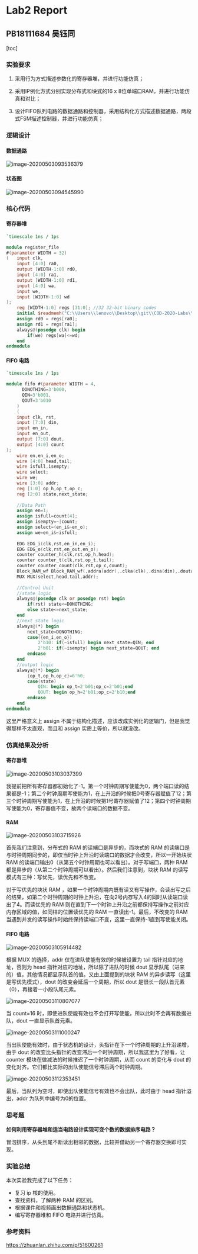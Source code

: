 # Lab2 Report

## PB18111684 吴钰同

[toc]

### 实验要求

1. 采用行为方式描述参数化的寄存器堆，并进行功能仿真；

2. 采用IP例化方式分别实现分布式和块式的16 x 8位单端口RAM，并进行功能仿真和对比；

3. 设计FIFO队列电路的数据通路和控制器，采用结构化方式描述数据通路，两段式FSM描述控制器，并进行功能仿真；

### 逻辑设计

#### 数据通路

![image-20200503093536379](pics/image-20200503093536379.png)

#### 状态图

![image-20200503094545990](pics/image-20200503094545990.png)

### 核心代码

#### 寄存器堆

```verilog
`timescale 1ns / 1ps

module register_file				
#(parameter WIDTH = 32) 	
(   input clk,						
    input [4:0] ra0,				
    output [WIDTH-1:0] rd0, 	
    input [4:0] ra1, 				
    output [WIDTH-1:0] rd1, 	
    input [4:0] wa, 				
    input we,				
    input [WIDTH-1:0] wd
);
    reg [WIDTH-1:0] regs [31:0]; //32 32-bit binary codes
    initial $readmemh("C:\\Users\\lenovo\\Desktop\\git\\COD-2020-Labs\\Lab2\\Lab2.srcs\\sources_1\\new\\init.txt",regs);
    assign rd0 = regs[ra0];
    assign rd1 = regs[ra1];
    always@(posedge clk) begin
        if(we) regs[wa]<=wd;
    end
endmodule
```

#### FIFO 电路

```verilog
`timescale 1ns / 1ps

module fifo #(parameter WIDTH = 4,
      DONOTHING=3'b000,
      QIN=3'b001,
      QOUT=3'b010
    )
    (
    input clk, rst,	
    input [7:0] din,		
    input en_in, 		
    input en_out,		
    output [7:0] dout, 	
    output [4:0] count 
);
    wire en,en_i,en_o;
    wire [4:0] head,tail;
    wire isfull,isempty;
    wire select;
    wire we;
    wire [3:0] addr;
    reg [1:0] op_h,op_t,op_c;
    reg [2:0] state,next_state;
    
    //Data Path
    assign en=1;
    assign isfull=count[4];
    assign isempty=~|count;
    assign select=(en_i&~en_o);
    assign we=en_i&~isfull;
    
    EDG EDG_i(clk,rst,en_in,en_i);
    EDG EDG_o(clk,rst,en_out,en_o);
    counter counter_h(clk,rst,op_h,head);
    counter counter_t(clk,rst,op_t,tail);
    counter counter_count(clk,rst,op_c,count);  
    Block_RAM_wf Block_RAM_wf(.addra(addr),.clka(clk),.dina(din),.douta(dout),.ena(en),.wea(we));
    MUX MUX(select,head,tail,addr);
    
    //Control Unit
    //state logic
    always@(posedge clk or posedge rst) begin
        if(rst) state<=DONOTHING; 
        else state<=next_state;
    end
    //next state logic
    always@(*) begin
        next_state=DONOTHING;
        case({en_i,en_o})
            2'b10: if(~isfull) begin next_state=QIN; end
            2'b01: if(~isempty) begin next_state=QOUT; end
        endcase
    end
    //output logic
    always@(*) begin
        {op_t,op_h,op_c}=6'h0;
        case(state)
            QIN: begin op_t=2'b01;op_c=2'b01;end
            QOUT: begin op_h=2'b01;op_c=2'b10;end
        endcase
    end
endmodule
```

这里严格意义上 assign 不属于结构化描述，应该改成实例化的逻辑门，但是我觉得那样不太直观，而且和 assign 实质上等价，所以就没改。

### 仿真结果及分析

#### 寄存器堆

![image-20200503103037399](pics/image-20200503103037399.png)

我提前把所有寄存器都初始化了-1。第一个时钟周期写使能为0，两个端口读的结果都是-1；第二个时钟周期写使能为1，在上升沿的时候把0号寄存器赋值了12；第三个时钟周期写使能为1，在上升沿的时候把1号寄存器赋值了12；第四个时钟周期写使能为0，寄存器值不变，故两个读端口的数据不变。

#### RAM

![image-20200503103715926](pics/image-20200503103715926.png)

首先我们注意到，分布式的 RAM 的读端口是异步的，而块式的 RAM 的读端口是与时钟周期同步的，即仅当时钟上升沿时读端口的数据才会改变，所以一开始块状 RAM 的读端口输出0（从第五个时钟周期也可以看出）。对于写端口，两种 RAM 都是异步的（从第二个时钟周期可以看出）。然后我们注意到，块状 RAM 的读写模式有三种：写优先，读优先和不改变。

对于写优先的块状 RAM ，如果一个时钟周期内既有读又有写操作，会读出写之后的结果，如第二个时钟周期的时钟上升沿，在向2号内存写入4的同时从读端口读出了4。而读优先的 RAM 则在直到下一个时钟上升沿之前都保持写操作之前对应内存区域的值，如同样的位置读优先的 RAM 一直读出-1。最后，不改变的 RAM 当遇到并发的读写操作时始终保持读端口不变，这里一直保持-1直到写使能关闭。

#### FIFO 电路

![image-20200503105914482](pics/image-20200503105914482.png) 

根据 MUX 的选择，addr 仅在进队使能有效的时候被设置为 tail 指针对应的地址，否则为 head 指针对应的地址，所以除了进队的时候 dout 显示队尾（进来的）值，其他情况都显示队首的值。又由上面提到的块状 RAM 的异步读写（这里是写优先模式），dout 的改变会延后一个周期，所以 dout 是很长一段队首元素（0），再接着一小段队尾元素。

![image-20200503110807077](C:\Users\lenovo\AppData\Roaming\Typora\typora-user-images\image-20200503110807077.png)

当 count=16 时，即使进队使能有效也不会打开写使能，所以此时不会再有数据进队，dout 一直显示队首元素。

![image-20200503111000247](C:\Users\lenovo\AppData\Roaming\Typora\typora-user-images\image-20200503111000247.png)

当出队使能有效时，由于状态机的设计，头指针在下一个时钟周期的上升沿递增，由于 dout 的改变比头指针的改变滞后一个时钟周期，所以我这里为了好看，让 counter 模块在做减法的时候推迟了一个时钟周期，从而 count 的变化与 dout 的变化对齐。它们都比实际的出队使能信号滞后两个时钟周期。

![image-20200503112353451](pics/image-20200503112353451.png)

最后，当队列为空时，即使出队使能信号有效也不会出队，此时由于 head 指针溢出，addr 为队列中编号为0的位置。

### 思考题

**如何利用寄存器堆和适当电路设计实现可变个数的数据排序电路？**

冒泡排序，从头到尾不断读出相邻的数据，比较并借助另一个寄存器交换即可实现。

### 实验总结

本次实验我完成了以下任务：

- 复习 ip 核的使用。
- 查找资料，了解两种 RAM 的区别。
- 根据课件和视频画出数据通路和状态机。
- 编写寄存器堆和 FIFO 电路并进行仿真。

### 参考资料

https://zhuanlan.zhihu.com/p/51600261



